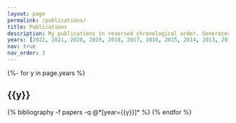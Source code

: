 ```yaml
---
layout: page
permalink: /publications/
title: Publications
description: My publications in reversed chronological order. Generated by jekyll-scholar. Up-to-date list in <a href='https://scholar.google.com/citations?user=MDXHoWoAAAAJ&hl=en'>Google Scholar</a>
years: [2022, 2021, 2020, 2019, 2018, 2017, 2016, 2015, 2014, 2013, 2012, 2011, 2010, 2009, 2008, 2007, 2006, 2004, 2001]
nav: true
nav_order: 3
---
```

<!-- _pages/publications.md -->
<div class="publications">

{%- for y in page.years %}
  <h2 class="year">{{y}}</h2>
  {% bibliography -f papers -q @*[year={{y}}]* %}
{% endfor %}

</div>
